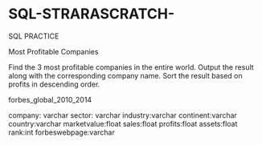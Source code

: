 # SQL-STRARASCRATCH-
SQL PRACTICE

Most Profitable Companies

Find the 3 most profitable companies in the entire world.
Output the result along with the corresponding company name.
Sort the result based on profits in descending order.

forbes_global_2010_2014

company: varchar
sector: varchar
industry:varchar
continent:varchar
country:varchar
marketvalue:float
sales:float
profits:float
assets:float
rank:int
forbeswebpage:varchar
